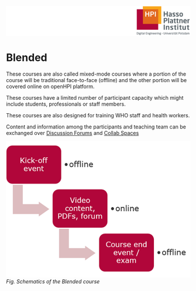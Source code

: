 ![HPI Logo](../../img/HPI_Logo.png)

# Blended

These courses are also called mixed-mode courses where a portion of the course will be traditional face-to-face (offline) and the other portion will be covered online on openHPI platform.  

These courses have a limited number of participant capacity which might include students, professionals or staff members.  

These courses are also designed for training WHO staff and health workers.  

Content and information among the participants and teaching team can be exchanged over [Discussion Forums](https://teachingteamguidelines.readthedocs.io/#features/discussionforum/) and [Collab Spaces](https://teachingteamguidelines.readthedocs.io/#features/collabspaces/)  

![blended](../../img/bestpractices/projectmanagement/blended.png)  
*Fig. Schematics of the Blended course*